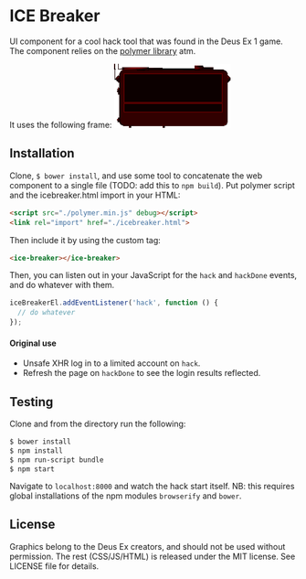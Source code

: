 # ICE Breaker
UI component for a cool hack tool that was found in the Deus Ex 1 game. The component relies on the [polymer library](http://www.polymer-project.org/) atm.

It uses the following frame:
![frame!](https://github.com/clux/icebreaker/raw/master/dxice.png)

## Installation
Clone, `$ bower install`, and use some tool to concatenate the web component to a single file (TODO: add this to `npm build`).
Put polymer script and the icebreaker.html import in your HTML:

```html
<script src="./polymer.min.js" debug></script>
<link rel="import" href="./icebreaker.html">
```

Then include it by using the custom tag:

```html
<ice-breaker></ice-breaker>
```

Then, you can listen out in your JavaScript for the `hack` and `hackDone` events, and do whatever with them.

```js
iceBreakerEl.addEventListener('hack', function () {
  // do whatever
});
```

#### Original use

- Unsafe XHR log in to a limited account on `hack`.
- Refresh the page on `hackDone` to see the login results reflected.

## Testing
Clone and from the directory run the following:

```
$ bower install
$ npm install
$ npm run-script bundle
$ npm start
```

Navigate to `localhost:8000` and watch the hack start itself.
NB: this requires global installations of the npm modules `browserify` and `bower`.

## License
Graphics belong to the Deus Ex creators, and should not be used without permission.
The rest (CSS/JS/HTML) is released under the MIT license. See LICENSE file for details.
